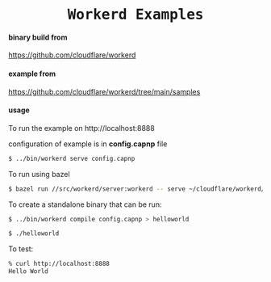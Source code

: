 <h1 align="center"><samp>Workerd Examples</samp></h1>

#### binary build from 
https://github.com/cloudflare/workerd

#### example from 
https://github.com/cloudflare/workerd/tree/main/samples

#### usage

To run the example on http://localhost:8888

configuration of example is in **config.capnp** file

```sh
$ ../bin/workerd serve config.capnp
```

To run using bazel

```sh
$ bazel run //src/workerd/server:workerd -- serve ~/cloudflare/workerd/samples/helloworld/config.capnp
```

To create a standalone binary that can be run:

```sh
$ ../bin/workerd compile config.capnp > helloworld

$ ./helloworld
```

To test:

```sh
% curl http://localhost:8888
Hello World
```